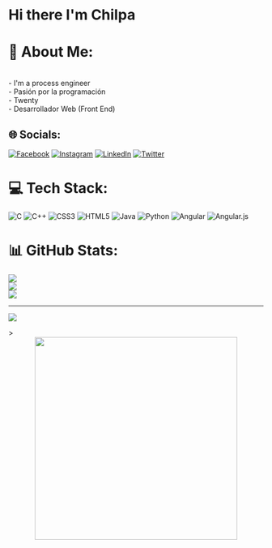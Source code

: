 # Hi there I'm Chilpa

# 💫 About Me:
<br>- I'm a process engineer<br>- Pasión por la programación<br>- Twenty<br>- Desarrollador Web (Front End)<br>


## 🌐 Socials:
[![Facebook](https://img.shields.io/badge/Facebook-%231877F2.svg?logo=Facebook&logoColor=white)](https://facebook.com/https://www.facebook.com/alansalvador.chilpanavarro?mibextid=ZbWKwL) [![Instagram](https://img.shields.io/badge/Instagram-%23E4405F.svg?logo=Instagram&logoColor=white)](https://instagram.com/https://instagram.com/chilpalan?igshid=ZGUzMzM3NWJiOQ==) [![LinkedIn](https://img.shields.io/badge/LinkedIn-%230077B5.svg?logo=linkedin&logoColor=white)](https://linkedin.com/in/www.linkedin.com/in/chilpaalan)  [![Twitter](https://img.shields.io/badge/Twitter-%231DA1F2.svg?logo=Twitter&logoColor=white)](https://twitter.com/https://twitter.com/ChilpaAlan?s=09) 

# 💻 Tech Stack:
![C](https://img.shields.io/badge/c-%2300599C.svg?style=for-the-badge&logo=c&logoColor=white) ![C++](https://img.shields.io/badge/c++-%2300599C.svg?style=for-the-badge&logo=c%2B%2B&logoColor=white) ![CSS3](https://img.shields.io/badge/css3-%231572B6.svg?style=for-the-badge&logo=css3&logoColor=white) ![HTML5](https://img.shields.io/badge/html5-%23E34F26.svg?style=for-the-badge&logo=html5&logoColor=white) ![Java](https://img.shields.io/badge/java-%23ED8B00.svg?style=for-the-badge&logo=java&logoColor=white) ![Python](https://img.shields.io/badge/python-3670A0?style=for-the-badge&logo=python&logoColor=ffdd54) ![Angular](https://img.shields.io/badge/angular-%23DD0031.svg?style=for-the-badge&logo=angular&logoColor=white) ![Angular.js](https://img.shields.io/badge/angular.js-%23E23237.svg?style=for-the-badge&logo=angularjs&logoColor=white)
# 📊 GitHub Stats:
![](https://github-readme-stats.vercel.app/api?username=Chilpa19&theme=dark&hide_border=false&include_all_commits=false&count_private=false)<br/>
![](https://github-readme-streak-stats.herokuapp.com/?user=Chilpa19&theme=dark&hide_border=false)<br/>
![](https://github-readme-stats.vercel.app/api/top-langs/?username=Chilpa19&theme=dark&hide_border=false&include_all_commits=false&count_private=false&layout=compact)

---
[![](https://visitcount.itsvg.in/api?id=Chilpa19&icon=0&color=0)](https://visitcount.itsvg.in)

<!-- Proudly created with GPRM ( https://gprm.itsvg.in ) -->> 

<div align=center>
<img src="https://user-images.githubusercontent.com/87553596/190922462-3560b3f9-7723-491d-aea1-ae31063d4e51.jpg" width="400" height="400" />
</div>

